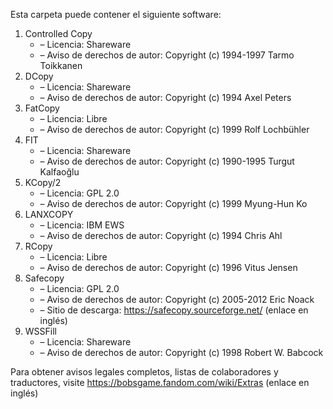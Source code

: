 ﻿Esta carpeta puede contener el siguiente software:

1. Controlled Copy
   - – Licencia: Shareware
   - – Aviso de derechos de autor: Copyright (c) 1994-1997 Tarmo Toikkanen
2. DCopy
   - – Licencia: Shareware
   - – Aviso de derechos de autor: Copyright (c) 1994 Axel Peters
3. FatCopy
   - – Licencia: Libre
   - – Aviso de derechos de autor: Copyright (c) 1999 Rolf Lochbühler
4. FIT
   - – Licencia: Shareware
   - – Aviso de derechos de autor: Copyright (c) 1990-1995 Turgut Kalfaoğlu
5. KCopy/2
   - – Licencia: GPL 2.0
   - – Aviso de derechos de autor: Copyright (c) 1999 Myung-Hun Ko
6. LANXCOPY
   - – Licencia: IBM EWS
   - – Aviso de derechos de autor: Copyright (c) 1994 Chris Ahl
7. RCopy
   - – Licencia: Libre
   - – Aviso de derechos de autor: Copyright (c) 1996 Vitus Jensen
8. Safecopy
   - – Licencia: GPL 2.0
   - – Aviso de derechos de autor: Copyright (c) 2005-2012 Eric Noack
   - – Sitio de descarga: https://safecopy.sourceforge.net/ (enlace en inglés)
9. WSSFill
   - – Licencia: Shareware
   - – Aviso de derechos de autor: Copyright (c) 1998 Robert W. Babcock

Para obtener avisos legales completos, listas de colaboradores y traductores, visite https://bobsgame.fandom.com/wiki/Extras (enlace en inglés)

